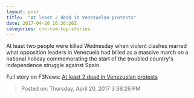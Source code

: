```yaml
---
layout: post
title:  "At least 2 dead in Venezuelan protests"
date: 2017-04-20 10:36:26Z
categories: cnn-com-top-stories
---
```


At least two people were killed Wednesday when violent clashes marred what opposition leaders in Venezuela had billed as a massive march on a national holiday commemorating the start of the troubled country's independence struggle against Spain.


Full story on F3News: [At least 2 dead in Venezuelan protests](http://www.f3nws.com/n/ZZFadF)

> Posted on: Thursday, April 20, 2017 3:36:26 PM
